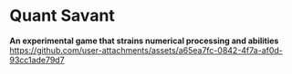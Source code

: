 # Quant Savant
**An experimental game that strains numerical processing and abilities**
https://github.com/user-attachments/assets/a65ea7fc-0842-4f7a-af0d-93cc1ade79d7

